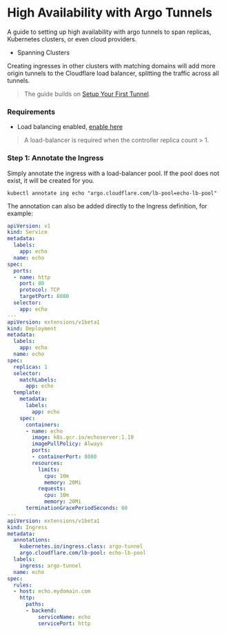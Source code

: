 # High Availability with Argo Tunnels
A guide to setting up high availability with argo tunnels to span replicas,
Kubernetes clusters, or even cloud providers.

- Spanning Clusters

Creating ingresses in other clusters with matching domains
will add more origin tunnels to the Cloudflare load balancer, splitting the
traffic across all tunnels.

> The guide builds on [Setup Your First Tunnel][guide-first-tunnel].

### Requirements
- Load balancing enabled, [enable here][cloudflare-dashboard-traffic]

> A load-balancer is required when the controller replica count > 1.

### Step 1: Annotate the Ingress
Simply annotate the ingress with a load-balancer pool.  If the pool does not exist, 
it will be created for you.

```console
kubectl annotate ing echo "argo.cloudflare.com/lb-pool=echo-lb-pool"
```

The annotation can also be added directly to the Ingress definition, for example:
```yaml
apiVersion: v1
kind: Service
metadata:
  labels:
    app: echo
  name: echo
spec:
  ports:
  - name: http
    port: 80
    protocol: TCP
    targetPort: 8080
  selector:
    app: echo
---
apiVersion: extensions/v1beta1
kind: Deployment
metadata:
  labels:
    app: echo
  name: echo
spec:
  replicas: 1
  selector:
    matchLabels:
      app: echo
  template:
    metadata:
      labels:
        app: echo
    spec:
      containers:
      - name: echo
        image: k8s.gcr.io/echoserver:1.10
        imagePullPolicy: Always
        ports:
        - containerPort: 8080
        resources:
          limits:
            cpu: 10m
            memory: 20Mi
          requests:
            cpu: 10m
            memory: 20Mi
      terminationGracePeriodSeconds: 60
---
apiVersion: extensions/v1beta1
kind: Ingress
metadata:
  annotations:
    kubernetes.io/ingress.class: argo-tunnel
    argo.cloudflare.com/lb-pool: echo-lb-pool
  labels:
    ingress: argo-tunnel
  name: echo
spec:
  rules:
  - host: echo.mydomain.com
    http:
      paths:
      - backend:
          serviceName: echo
          servicePort: http
```

[cloudflare-dashboard-traffic]: https://www.cloudflare.com/a/traffic/
[cloudflare-reference-load-balancing]: https://developers.cloudflare.com/argo-tunnel/reference/load-balancing/
[guide-first-tunnel]: ./guide_first_tunnel.md
